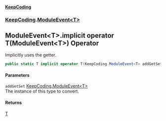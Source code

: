 #### [KeepCoding](index.md 'index')
### [KeepCoding](KeepCoding.md 'KeepCoding').[ModuleEvent&lt;T&gt;](ModuleEvent.T..md 'KeepCoding.ModuleEvent&lt;T&gt;')
## ModuleEvent&lt;T&gt;.implicit operator T(ModuleEvent&lt;T&gt;) Operator
Implicitly uses the getter.  
```csharp
public static T implicit operator T(KeepCoding.ModuleEvent<T> addGetSet);
```
#### Parameters
<a name='KeepCoding.ModuleEvent.T..op_ImplicitT(KeepCoding.ModuleEvent.T.).addGetSet'></a>
`addGetSet` [KeepCoding.ModuleEvent&lt;](ModuleEvent.T..md 'KeepCoding.ModuleEvent&lt;T&gt;')[T](ModuleEvent.T..md#KeepCoding.ModuleEvent.T..T 'KeepCoding.ModuleEvent&lt;T&gt;.T')[&gt;](ModuleEvent.T..md 'KeepCoding.ModuleEvent&lt;T&gt;')  
The instance of this type to convert.
  
#### Returns
[T](ModuleEvent.T..md#KeepCoding.ModuleEvent.T..T 'KeepCoding.ModuleEvent&lt;T&gt;.T')  
